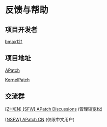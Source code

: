 # 反馈与帮助

## 项目开发者

[bmax121](https://github.com/bmax121)

## 项目地址

[APatch](https://github.com/bmax121/APatch)

[KernelPatch](https://github.com/bmax121/KernelPatch)

## 交流群

[[ZH/EN] [SFW] APatch Discussions](https://t.me/apatch_discuss) (管理较宽松)

[[NSFW] APatch CN](https://t.me/APatch_CN_Group) (仅限中文用户)
